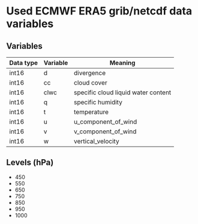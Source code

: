 # Used ECMWF ERA5 grib/netcdf data variables
## Variables
| Data type | Variable | Meaning |
| --------- | -------- | ------- |
| int16 | d | divergence |
| int16 | cc | cloud cover |
| int16 | clwc | specific cloud liquid water content |
| int16 | q | specific humidity |
| int16 | t | temperature |
| int16 | u | u_component_of_wind |
| int16 | v | v_component_of_wind |
| int16 | w | vertical_velocity |

## Levels (hPa)
- 450
- 550
- 650
- 750
- 850
- 950 
- 1000